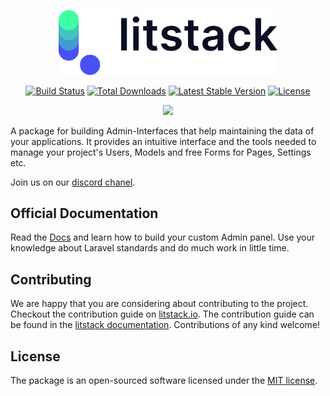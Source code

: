 <p align="center">
    <img width="350px" style="max-width:100%;" src="https://raw.githubusercontent.com/litstack/art/master/logo/png/litstack_logo.png">
</p>

<p align="center">
    <a href="https://github.com/litstack/litstack/actions"><img src="https://github.com/litstack/litstack/workflows/tests/badge.svg" alt="Build Status"></a>
    <a href="https://packagist.org/packages/litstack/litstack"><img src="https://img.shields.io/packagist/dt/litstack/litstack?color=%234951f2" alt="Total Downloads"></a>
    <a href="https://packagist.org/packages/litstack/litstack"><img src="https://img.shields.io/github/v/release/litstack/litstack?color=%2383c2ff&label=stable" alt="Latest Stable Version"></a>
    <a href="https://packagist.org/packages/litstack/litstack"><img src="https://img.shields.io/github/license/litstack/litstack?color=%2331c653" alt="License"></a>
</p>

<p align="center">
    <img style="max-width:100%;" src="https://litstack.io/images/litstack_interface.png">
</p>

A package for building Admin-Interfaces that help maintaining the data of your
applications. It provides an intuitive interface and the tools needed to manage
your project's Users, Models and free Forms for Pages, Settings etc.

Join us on our [discord chanel](https://discord.gg/u4qpb5P).

## Official Documentation

Read the [Docs](https://litstack.io/docs) and learn how to build your custom
Admin panel. Use your knowledge about Laravel standards and do much work in
little time.

## Contributing

We are happy that you are considering about contributing to the project.
Checkout the contribution guide on
[litstack.io](https://litstack.io/docs/prologue/contribution). The contribution guide can be found in the [litstack documentation](https://litstack.io/docs/prologue/contribution). Contributions of
any kind welcome!

## License

The package is an open-sourced software licensed under the
[MIT license](LICENSE.md).
